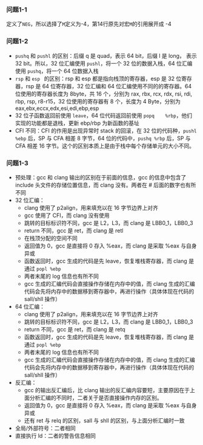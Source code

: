 ### 问题1-1

定义了`NEG`，所以选择了`M`定义为-4，第14行原先对宏`M`的引用展开成 -4

### 问题1-2

+ `pushq` 和 `pushl` 的区别：后缀 q 是 quad，表示 64 bit，后缀 l 是 long， 表示 32 bit。所以，32 位汇编使用 `pushl`，将一个 32 位的数据入栈，64 位汇编使用 `pushq`，将一个 64 位数据入栈
+ `rsp` 和 `esp ` 的区别：rsp 和 esp 都是指向栈顶的寄存器，esp 是 32 位寄存器，rsp 是 64 位寄存器，32 位汇编和 64 位汇编使用不同的的寄存器。64 位使用的寄存器长度为 8byte，共 16 个，分别为 rax, rbx, rcx, rdx, rsi, rdi, rbp, rsp, r8-r15，32 位使用的寄存器有 8 个，长度为 4 Byte，分别为 eax,ebx,eccx,edx,esi,edi,ebp,esp
+ 32 位子函数返回前使用 `leave`，64 位代码返回前使用 `popq    %rbp`，他们实现的功能都是退栈，更新 ebp/rbp 为新函数的基址
+ CFI 不同：CFI 的作用是出现异常时 stack 的回滚，在 32 位的代码种，`pushl %ebp` 后，SP 与 CFA 相差 8 字节，64 位的代码中，`pushq %rbp` 后，SP 与 CFA 相差 16 字节。这个的区别本质上是由于栈中每个存储单元的大小不同。

### 问题1-3

+ 预处理：gcc 和 clang 输出的区别在于前面的信息，gcc 的信息中包含了 include 头文件的存储位置信息，而 clang 没有。两者在 # 后面的数字也有所不同
+ 32 位汇编：
  + clang 使用了 p2align，用来填充以在 16 字节边界上对齐
  + gcc 使用了 CFI，而 clang 没有使用
  + 跳转的目标标识符不同，gcc 是 L2，L3，而 clang 是 LBB0_1，LBB0_3
  + return 不同，gcc 是 ret，而 clang 是 retl
  + 在栈顶分配的空间不同
  + 返回值为 0，gcc 是直接将 0 存入 %eax，而 clang 是采取 %eax 与自身异或
  + 函数返回时，gcc 生成的代码是先 leave，恢复堆栈寄存器，而 clang 是通过 `popl %ebp`
  + 两者末尾的 log 信息也有所不同
  + gcc 生成的汇编代码会直接操作存储在内存中的值，而 clang 生成的汇编代码会先将内存中的数据移到寄存器中，再进行操作（具体体现在代码的 sall/shll 操作）
+ 64 位汇编：
  + clang 使用了 p2align，用来填充以在 16 字节边界上对齐
  + 跳转的目标标识符不同，gcc 是 L2，L3，而 clang 是 LBB0_1，LBB0_3
  + return 不同，gcc 是 ret，而 clang 是 retq
  + 函数返回时，gcc 生成的代码是先 leave，恢复堆栈寄存器，而 clang 是通过 `popl %ebp`
  + 两者末尾的 log 信息也有所不同
  + gcc 生成的汇编代码会直接操作存储在内存中的值，而 clang 生成的汇编代码会先将内存中的数据移到寄存器中，再进行操作（具体体现在代码的 sall/shll 操作）
+ 反汇编：
  + gcc 的输出反汇编后，比 clang 输出的反汇编内容要短，主要原因在于上面分析汇编的不同时，二者关于是否直接操作内存的区别。
  + 返回值为 0，gcc 是直接将 0 存入 %eax，而 clang 是采取 %eax 与自身异或
  + 还有 ret 与 relq 的区别，sall 与 shll 的区别，与上面分析汇编时一致
+ 全局/外部符号：二者相同
+ 直接执行 ld：二者的警告信息相同